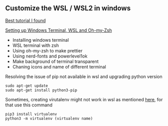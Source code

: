 ## Customize the WSL / WSL2 in windows
[Best tutorial I found](https://www.the-digital-life.com/awesome-wsl-wsl2-terminal/)

[Setting up Windows Terminal, WSL and Oh-my-Zsh](https://www.ivaylopavlov.com/setting-up-windows-terminal-wsl-and-oh-my-zsh/#.YGq5OugzZPY)

- Installing windows terminal
- WSL terminal with zsh
- Using oh-my-zsh to make prettier
- Using nerd-fonts and powerlevel1ok
- Make background of terminal transparent
- Chaning icons and name of different terminal


Resolving the issue of pip not available in wsl and upgrading python version 
```
sudo apt-get update
sudo apt-get install python3-pip
```

Sometimes, creating virutalenv might not work in wsl as mentioned [here](https://virtualenv.pypa.io/en/latest/installation.html), for that use this command
```
pip3 install virtualenv
python3 -m virtualenv (virtualenv name)
```
